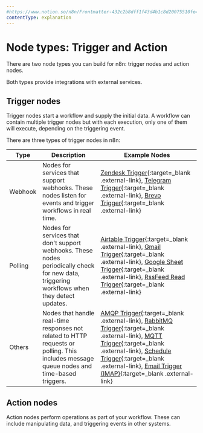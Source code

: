 ```yaml
---
#https://www.notion.so/n8n/Frontmatter-432c2b8dff1f43d4b1c8d20075510fe4
contentType: explanation
---
```


# Node types: Trigger and Action

There are two node types you can build for n8n: trigger nodes and action nodes.

Both types provide integrations with external services. 

## Trigger nodes

Trigger nodes start a workflow and supply the initial data. A workflow can contain multiple trigger nodes but with each execution, only one of them will execute, depending on the triggering event.

There are three types of trigger nodes in n8n: 

| Type | Description | Example Nodes |
| --- | --- | --- |
| Webhook | Nodes for services that support webhooks. These nodes listen for events and trigger workflows in real time. | [Zendesk Trigger](https://github.com/n8n-io/n8n/tree/master/packages/nodes-base/nodes/Zendesk){:target=_blank .external-link}, [Telegram Trigger](https://github.com/n8n-io/n8n/tree/master/packages/nodes-base/nodes/Telegram){:target=_blank .external-link}, [Brevo Trigger](https://github.com/n8n-io/n8n/tree/master/packages/nodes-base/nodes/Brevo){:target=_blank .external-link} |
| Polling | Nodes for services that don't support webhooks. These nodes periodically check for new data, triggering workflows when they detect updates. | [Airtable Trigger](https://github.com/n8n-io/n8n/tree/master/packages/nodes-base/nodes/Airtable){:target=_blank .external-link}, [Gmail Trigger](https://github.com/n8n-io/n8n/tree/master/packages/nodes-base/nodes/Google/Gmail){:target=_blank .external-link}, [Google Sheet Trigger](https://github.com/n8n-io/n8n/tree/master/packages/nodes-base/nodes/Google/Sheet){:target=_blank .external-link}, [RssFeed Read Trigger](https://github.com/n8n-io/n8n/tree/master/packages/nodes-base/nodes/RssFeedRead){:target=_blank .external-link} |
| Others | Nodes that handle real-time responses not related to HTTP requests or polling. This includes message queue nodes and time-based triggers. | [AMQP Trigger](https://github.com/n8n-io/n8n/tree/master/packages/nodes-base/nodes/Amqp){:target=_blank .external-link}, [RabbitMQ Trigger](https://github.com/n8n-io/n8n/tree/master/packages/nodes-base/nodes/RabbitMQ){:target=_blank .external-link}, [MQTT Trigger](https://github.com/n8n-io/n8n/tree/master/packages/nodes-base/nodes/MQTT){:target=_blank .external-link}, [Schedule Trigger](https://github.com/n8n-io/n8n/tree/master/packages/nodes-base/nodes/Schedule){:target=_blank .external-link}, [Email Trigger (IMAP)](https://github.com/n8n-io/n8n/tree/master/packages/nodes-base/nodes/EmailReadImap){:target=_blank .external-link} |

## Action nodes

Action nodes perform operations as part of your workflow. These can include manipulating data, and triggering events in other systems.

